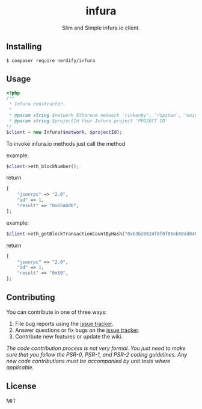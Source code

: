 <h1 align="center"> infura </h1>

<p align="center"> Slim and Simple infura.io client.</p>


## Installing

```shell
$ composer require nerdify/infura
```

## Usage

```php
<?php
/**
 * Infura constructor.
 * 
 * @param string $network Ethereum network 'rinkenby', 'ropsten', 'mainnet', etc
 * @param string $projectId Your Infura project 'PROJECT ID'
*/
$client = new Infura($network, $projectId);
```

To invoke infura.io methods just call the method

example:
```php
$client->eth_blockNumber();
```
return
```php
[
    "jsonrpc" => "2.0",
    "id" => 1,
    "result" => "0x65a8db",
];
```
example:

```php
$client->eth_getBlockTransactionCountByHash("0xb3b20624f8f0f86eb50dd04688409e5cea4bd02d700bf6e79e9384d47d6a5a35");
```

return
```php
[
    "jsonrpc" => "2.0",
    "id" => 1,
    "result" => "0x50",
];
```

## Contributing

You can contribute in one of three ways:

1. File bug reports using the [issue tracker](https://github.com/nerdify/infura/issues).
2. Answer questions or fix bugs on the [issue tracker](https://github.com/nerdify/infura/issues).
3. Contribute new features or update the wiki.

_The code contribution process is not very formal. You just need to make sure that you follow the PSR-0, PSR-1, and PSR-2 coding guidelines. Any new code contributions must be accompanied by unit tests where applicable._

## License

MIT